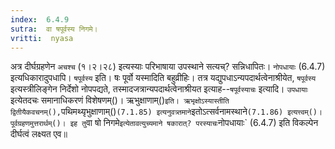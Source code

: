 ```yaml
---
index:  6.4.9
sutra:  वा षपूर्वस्य निगमे।
vritti:  nyasa
---
```


अत्र दीर्घग्रहणेन `अचश्च` (१।२।२८) इत्यस्याः परिभाषाया उपस्थाने सत्यच्? सन्निधापितः। `नोपधायाः` (6.4.7) इत्यधिकारादुपधापि। `षपूर्वस्य` इति। षः पूर्वो यस्मादिति बहुव्रीहिः। तत्र यद्युपधाऽन्यपदार्थत्वेनाश्रीयेत, `षपूर्वस्य` इत्यस्त्रीलिङ्गेन निर्देशो नोपपद्यते, तस्मादजत्रान्यपदार्थत्वेनाश्रीयत इत्याह--`षपूर्वस्याचः` इत्यादि। `उपधायाः` इत्येतदचः समानाधिकरणं विशेषणम्()। ऋभुक्षाणाम्()` इति। ऋभृक्षोऽस्यास्तीति द्वितीयैकवचनम्(), `पथिमथ्यृभुक्षाणाम्()` (7.1.85) इत्यनुवत्र्तमाने `इतोऽत्सर्वनामस्थाने` (7.1.86) इत्यत्त्वम्()। पूर्वग्रहणमुत्तरार्थम्()। इह तु `वा षो निगमे` इत्येतावत्युच्यमाने षकारात्? परस्याचः `नोपधायाः` (6.4.7) इति विकल्पेन दीर्घत्वं लक्ष्यत एव॥
